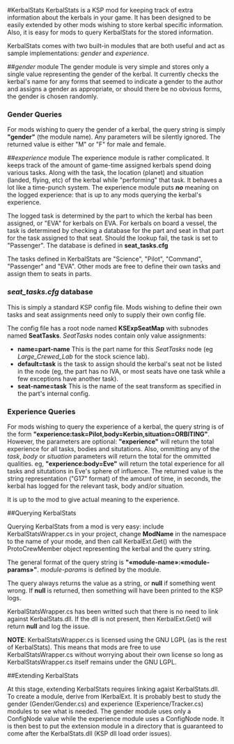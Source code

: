 #KerbalStats
KerbalStats is a KSP mod for keeping track of extra information about the
kerbals in your game. It has been designed to be easily extended by other
mods wishing to store kerbal specific information. Also, it is easy for
mods to query KerbalStats for the stored information.

KerbalStats comes with two built-in modules that are both useful and act as
sample implementations: *gender* and *experience*.

##*gender* module
The gender module is very simple and stores only a single value
representing the gender of the kerbal. It currently checks the kerbal's
name for any forms that seemed to indicate a gender to the author and
assigns a gender as appropriate, or should there be no obvious forms, the
gender is chosen randomly.

### Gender Queries
For mods wishing to query the gender of a kerbal, the query string is
simply **"gender"** (the module name). Any parameters will be silently
ignored. The returned value is either "M" or "F" for male and female.

##*experience* module
The experience module is rather complicated. It keeps track of the amount
of game-time assigned kerbals spend doing various tasks. Along with the
task, the location (planet) and situation (landed, flying, etc) of the
kerbal while "performing" that task. It behaves a lot like a time-punch
system. The experience module puts ***no*** meaning on the logged
experience: that is up to any mods querying the kerbal's experience.

The logged task is determined by the part to which the kerbal has been
assigned, or "EVA" for kerbals on EVA. For kerbals on board a vessel, the
task is determined by checking a database for the part and seat in that
part for the task assigned to that seat. Should the lookup fail, the task
is set to "Passenger". The database is defined in **seat_tasks.cfg**

The tasks defined in KerbalStats are "Science", "Pilot", "Command",
"Passenger" and "EVA". Other mods are free to define their own tasks and
assign them to seats in parts.

### *seat_tasks.cfg* database
This is simply a standard KSP config file. Mods wishing to define their own
tasks and seat assignments need only to supply their own config file.

The config file has a root node named **KSExpSeatMap** with subnodes named
**SeatTasks**. *SeatTasks* nodes contain only value assignments:

* **name=part-name** This is the part name for this *SeatTasks* node (eg
  *Large_Crewed_Lab* for the stock science lab).
* **default=task** is the task to assign should the kerbal's seat not be
  listed in the node (eg, the part has no IVA, or most seats have one task
  while a few exceptions have another task).
* **seat-name=task** This is the name of the seat transform as specified in
  the part's internal config.

### Experience Queries
For mods wishing to query the experience of a kerbal, the query string is
of the form **"experience:task=Pilot,body=Kerbin,situation=ORBITING"**.
However, the parameters are optional: **"experience"** will return the
total experience for all tasks, bodies and situtations. Also, ommitting any
of the *task*, *body* or *situation* parameters will return the total for
the ommitted qualities. eg, **"experience:body=Eve"** will return the total
experience for all tasks and situtations in Eve's sphere of influence. The
returned value is the string representation ("G17" format) of the amount of
time, in seconds, the kerbal has logged for the relevant task, body and/or
situation.

It is up to the mod to give actual meaning to the experience.

##Querying KerbalStats

Querying KerbalStats from a mod is very easy: include KerbalStatsWrapper.cs
in your project, change **ModName** in the namespace to the name of your
mode, and then call KerbalExt.Get() with the ProtoCrewMember object
representing the kerbal and the query string.

The general format of the query string is
**"&laquo;module-name&raquo;:&laquo;module-params&raquo;"**.
*module-params* is defined by the module.

The query always returns the value as a string, or **null** if something
went wrong. If **null** is returned, then something will have been printed
to the KSP logs.

KerbalStatsWrapper.cs has been writted such that there is no need to link
against KerbalStats.dll. If the dll is not present, then KerbalExt.Get()
will return **null** and log the issue.

**NOTE**: KerbalStatsWrapper.cs is licensed using the GNU LGPL (as is the
rest of KerbalStats). This means that mods are free to use
KerbalStatsWrapper.cs without worrying about their own license so long as
KerbalStatsWrapper.cs itself remains under the GNU LGPL.

##Extending KerbalStats

At this stage, extending KerbalStats requires linking agaist
KerbalStats.dll. To create a module, derive from IKerbalExt. It is probably
best to study the gender (Gender/Gender.cs) and experience
(Experience/Tracker.cs) modules to see what is needed. The gender module
uses only a ConfigNode value while the experience module uses a ConfigNode
node. It is then best to put the extension module in a directory that is
guaranteed to come after the KerbalStats.dll (KSP dll load order issues).
